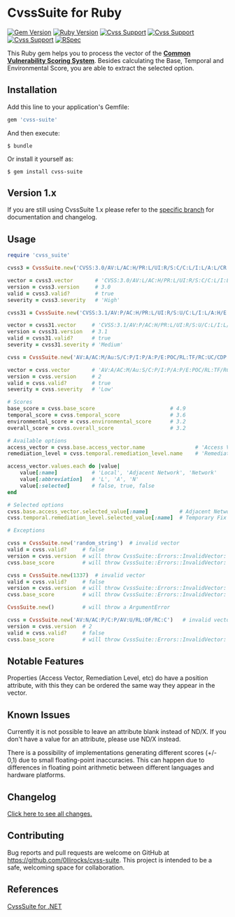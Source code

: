 # CvssSuite for Ruby

[![Gem Version](http://img.shields.io/gem/v/cvss-suite.svg)](https://rubygems.org/gems/cvss-suite)
[![Ruby Version](https://img.shields.io/badge/Ruby-2.6-brightgreen.svg)](https://rubygems.org/gems/cvss-suite)
[![Cvss Support](https://img.shields.io/badge/CVSS-v2-brightgreen.svg)](https://www.first.org/cvss/v2/guide)
[![Cvss Support](https://img.shields.io/badge/CVSS-v3.0-brightgreen.svg)](https://www.first.org/cvss/v3.0/user-guide)
[![Cvss Support](https://img.shields.io/badge/CVSS-v3.1-brightgreen.svg)](https://www.first.org/cvss/v3.1/user-guide)
[![RSpec](https://github.com/0llirocks/cvss-suite/workflows/RSpec/badge.svg)](https://github.com/0llirocks/cvss-suite/actions)

This Ruby gem helps you to process the vector of the [**Common Vulnerability Scoring System**](https://www.first.org/cvss/specification-document).
Besides calculating the Base, Temporal and Environmental Score, you are able to extract the selected option.

## Installation

Add this line to your application's Gemfile:

```ruby
gem 'cvss-suite'
```

And then execute:

    $ bundle

Or install it yourself as:

    $ gem install cvss-suite
    
## Version 1.x

If you are still using CvssSuite 1.x please refer to the [specific branch](https://github.com/0llirocks/cvss-suite/tree/1.x) for documentation and changelog.

## Usage

```ruby
require 'cvss_suite'

cvss3 = CvssSuite.new('CVSS:3.0/AV:L/AC:H/PR:L/UI:R/S:C/C:L/I:L/A:L/CR:L/IR:M/AR:H/MAV:N/MAC:H/MPR:N/MUI:R/MS:U/MC:N/MI:L/MA:H')

vector = cvss3.vector       # 'CVSS:3.0/AV:L/AC:H/PR:L/UI:R/S:C/C:L/I:L/A:L/CR:L/IR:M/AR:H/MAV:N/MAC:H/MPR:N/MUI:R/MS:U/MC:N/MI:L/MA:H'
version = cvss3.version     # 3.0
valid = cvss3.valid?        # true
severity = cvss3.severity   # 'High'

cvss31 = CvssSuite.new('CVSS:3.1/AV:P/AC:H/PR:L/UI:R/S:U/C:L/I:L/A:H/E:H/RL:U/RC:U')

vector = cvss31.vector     # 'CVSS:3.1/AV:P/AC:H/PR:L/UI:R/S:U/C:L/I:L/A:H/E:H/RL:U/RC:U'
version = cvss31.version   # 3.1
valid = cvss31.valid?      # true
severity = cvss31.severity # 'Medium'

cvss = CvssSuite.new('AV:A/AC:M/Au:S/C:P/I:P/A:P/E:POC/RL:TF/RC:UC/CDP:L/TD:M/CR:M/IR:M/AR:M')

vector = cvss.vector       # 'AV:A/AC:M/Au:S/C:P/I:P/A:P/E:POC/RL:TF/RC:UC/CDP:L/TD:M/CR:M/IR:M/AR:M'
version = cvss.version     # 2
valid = cvss.valid?        # true
severity = cvss.severity   # 'Low'

# Scores
base_score = cvss.base_score                        # 4.9
temporal_score = cvss.temporal_score                # 3.6
environmental_score = cvss.environmental_score      # 3.2
overall_score = cvss.overall_score                  # 3.2

# Available options
access_vector = cvss.base.access_vector.name                # 'Access Vector'
remediation_level = cvss.temporal.remediation_level.name    # 'Remediation Level'

access_vector.values.each do |value|
    value[:name]           # 'Local', 'Adjacent Network', 'Network'
    value[:abbreviation]   # 'L', 'A', 'N'
    value[:selected]       # false, true, false
end

# Selected options
cvss.base.access_vector.selected_value[:name]          # Adjacent Network
cvss.temporal.remediation_level.selected_value[:name]  # Temporary Fix

# Exceptions

cvss = CvssSuite.new('random_string')  # invalid vector
valid = cvss.valid?     # false
version = cvss.version  # will throw CvssSuite::Errors::InvalidVector: Vector is not valid!
cvss.base_score         # will throw CvssSuite::Errors::InvalidVector: Vector is not valid!

cvss = CvssSuite.new(1337)  # invalid vector
valid = cvss.valid?     # false
version = cvss.version  # will throw CvssSuite::Errors::InvalidVector: Vector is not valid!
cvss.base_score         # will throw CvssSuite::Errors::InvalidVector: Vector is not valid!

CvssSuite.new()         # will throw a ArgumentError

cvss = CvssSuite.new('AV:N/AC:P/C:P/AV:U/RL:OF/RC:C')   # invalid vector, authentication is missing
version = cvss.version  # 2
valid = cvss.valid?     # false
cvss.base_score         # will throw CvssSuite::Errors::InvalidVector: Vector is not valid!
```

## Notable Features

Properties (Access Vector, Remediation Level, etc) do have a position attribute, with this they can be ordered the same way they appear in the vector.

## Known Issues

Currently it is not possible to leave an attribute blank instead of ND/X. If you don't have a value for an attribute, please use ND/X instead.

There is a possibility of implementations generating different scores (+/- 0,1) due to small floating-point inaccuracies. This can happen due to differences in floating point arithmetic between different languages and hardware platforms.

## Changelog

[Click here to see all changes.](https://github.com/0llirocks/cvss-suite/blob/master/CHANGES.md)

## Contributing

Bug reports and pull requests are welcome on GitHub at https://github.com/0llirocks/cvss-suite. This project is intended to be a safe, welcoming space for collaboration.

## References
[CvssSuite for .NET](https://cvsssuite.0lli.rocks)
